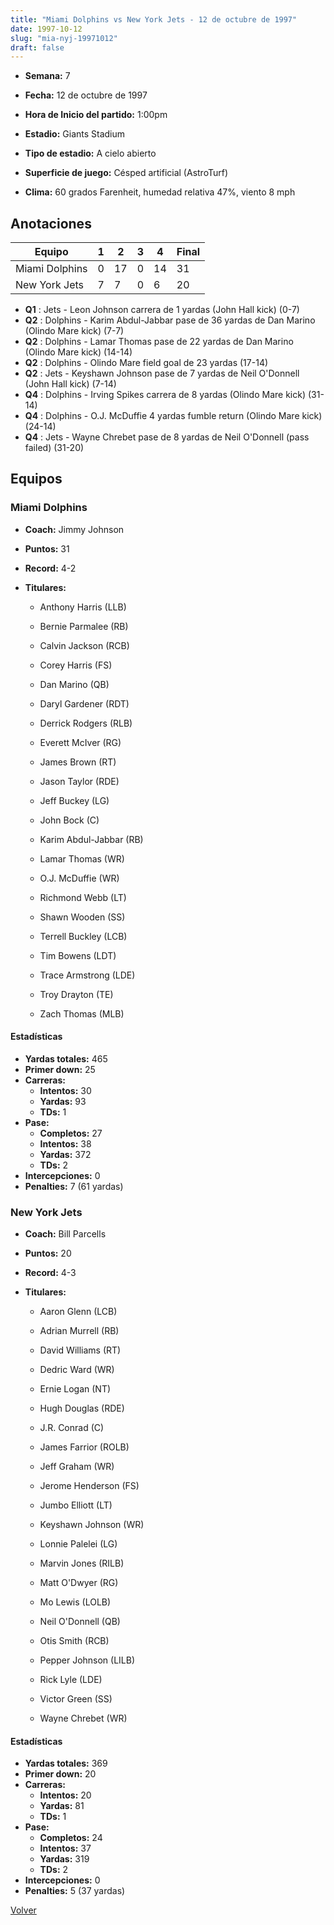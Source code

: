 ```yaml
---
title: "Miami Dolphins vs New York Jets - 12 de octubre de 1997"
date: 1997-10-12
slug: "mia-nyj-19971012"
draft: false
---
```


* **Semana:** 7
* **Fecha:** 12 de octubre de 1997

* **Hora de Inicio del partido:** 1:00pm
* **Estadio:** Giants Stadium
* **Tipo de estadio:** A cielo abierto
* **Superficie de juego:** Césped artificial (AstroTurf)
* **Clima:** 60 grados Farenheit, humedad relativa 47%, viento 8 mph





## Anotaciones
| Equipo | 1 | 2 | 3 | 4 | Final |
|--------|---|---|---|---|-------|
| Miami Dolphins  | 0 | 17 | 0 | 14  | 31 |
| New York Jets  | 7 | 7 | 0 | 6  | 20 |
* **Q1** : Jets - Leon Johnson carrera de 1 yardas (John Hall kick) (0-7)
* **Q2** : Dolphins - Karim Abdul-Jabbar pase de 36 yardas de Dan Marino (Olindo Mare kick) (7-7)
* **Q2** : Dolphins - Lamar Thomas pase de 22 yardas de Dan Marino (Olindo Mare kick) (14-14)
* **Q2** : Dolphins - Olindo Mare field goal de 23 yardas (17-14)
* **Q2** : Jets - Keyshawn Johnson pase de 7 yardas de Neil O'Donnell (John Hall kick) (7-14)
* **Q4** : Dolphins - Irving Spikes carrera de 8 yardas (Olindo Mare kick) (31-14)
* **Q4** : Dolphins - O.J. McDuffie 4 yardas fumble return (Olindo Mare kick) (24-14)
* **Q4** : Jets - Wayne Chrebet pase de 8 yardas de Neil O'Donnell (pass failed) (31-20)


## Equipos


### Miami Dolphins
* **Coach:** Jimmy Johnson
* **Puntos:** 31
* **Record:** 4-2
* **Titulares:** 

  * Anthony Harris (LLB) 

  * Bernie Parmalee (RB) 

  * Calvin Jackson (RCB) 

  * Corey Harris (FS) 

  * Dan Marino (QB) 

  * Daryl Gardener (RDT) 

  * Derrick Rodgers (RLB) 

  * Everett McIver (RG) 

  * James Brown (RT) 

  * Jason Taylor (RDE) 

  * Jeff Buckey (LG) 

  * John Bock (C) 

  * Karim Abdul-Jabbar (RB) 

  * Lamar Thomas (WR) 

  * O.J. McDuffie (WR) 

  * Richmond Webb (LT) 

  * Shawn Wooden (SS) 

  * Terrell Buckley (LCB) 

  * Tim Bowens (LDT) 

  * Trace Armstrong (LDE) 

  * Troy Drayton (TE) 

  * Zach Thomas (MLB) 

#### Estadísticas
* **Yardas totales:** 465
* **Primer down:** 25
* **Carreras:**
  * **Intentos:** 30
  * **Yardas:** 93
  * **TDs:** 1
* **Pase:**
  * **Completos:** 27
  * **Intentos:** 38
  * **Yardas:** 372
  * **TDs:** 2
* **Intercepciones:** 0
* **Penalties:** 7 (61 yardas)

### New York Jets
* **Coach:** Bill Parcells
* **Puntos:** 20
* **Record:** 4-3
* **Titulares:** 

  * Aaron Glenn (LCB) 

  * Adrian Murrell (RB) 

  * David Williams (RT) 

  * Dedric Ward (WR) 

  * Ernie Logan (NT) 

  * Hugh Douglas (RDE) 

  * J.R. Conrad (C) 

  * James Farrior (ROLB) 

  * Jeff Graham (WR) 

  * Jerome Henderson (FS) 

  * Jumbo Elliott (LT) 

  * Keyshawn Johnson (WR) 

  * Lonnie Palelei (LG) 

  * Marvin Jones (RILB) 

  * Matt O'Dwyer (RG) 

  * Mo Lewis (LOLB) 

  * Neil O'Donnell (QB) 

  * Otis Smith (RCB) 

  * Pepper Johnson (LILB) 

  * Rick Lyle (LDE) 

  * Victor Green (SS) 

  * Wayne Chrebet (WR) 

#### Estadísticas
* **Yardas totales:** 369
* **Primer down:** 20
* **Carreras:**
  * **Intentos:** 20
  * **Yardas:** 81
  * **TDs:** 1
* **Pase:**
  * **Completos:** 24
  * **Intentos:** 37
  * **Yardas:** 319
  * **TDs:** 2
* **Intercepciones:** 0
* **Penalties:** 5 (37 yardas)


[Volver](/historia/1997)
